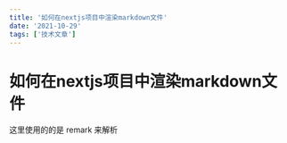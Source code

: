 ```yaml
---
title: '如何在nextjs项目中渲染markdown文件'
date: '2021-10-29'
tags: ['技术文章']
---
```


# 如何在nextjs项目中渲染markdown文件

这里使用的的是 remark 来解析